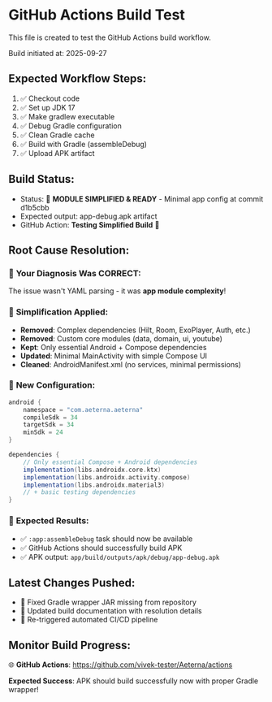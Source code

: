 # GitHub Actions Build Test

This file is created to test the GitHub Actions build workflow.

Build initiated at: 2025-09-27

## Expected Workflow Steps:
1. ✅ Checkout code
2. ✅ Set up JDK 17
3. ✅ Make gradlew executable  
4. ✅ Debug Gradle configuration
5. ✅ Clean Gradle cache
6. ✅ Build with Gradle (assembleDebug)
7. ✅ Upload APK artifact

## Build Status:
- Status: 🎯 **MODULE SIMPLIFIED & READY** - Minimal app config at commit d1b5cbb
- Expected output: app-debug.apk artifact
- GitHub Action: **Testing Simplified Build** 🚀

## Root Cause Resolution:
### 🧠 **Your Diagnosis Was CORRECT:**
The issue wasn't YAML parsing - it was **app module complexity**!

### 🔧 **Simplification Applied:**
- **Removed**: Complex dependencies (Hilt, Room, ExoPlayer, Auth, etc.)
- **Removed**: Custom core modules (data, domain, ui, youtube)
- **Kept**: Only essential Android + Compose dependencies
- **Updated**: Minimal MainActivity with simple Compose UI
- **Cleaned**: AndroidManifest.xml (no services, minimal permissions)

### 🎯 **New Configuration:**
```gradle
android {
    namespace = "com.aeterna.aeterna"
    compileSdk = 34
    targetSdk = 34
    minSdk = 24
}

dependencies {
    // Only essential Compose + Android dependencies
    implementation(libs.androidx.core.ktx)
    implementation(libs.androidx.activity.compose)
    implementation(libs.androidx.material3)
    // + basic testing dependencies
}
```

### 🚀 **Expected Results:**
- ✅ `:app:assembleDebug` task should now be available
- ✅ GitHub Actions should successfully build APK
- ✅ APK output: `app/build/outputs/apk/debug/app-debug.apk`

## Latest Changes Pushed:
- 🔧 Fixed Gradle wrapper JAR missing from repository
- 📝 Updated build documentation with resolution details
- 🚀 Re-triggered automated CI/CD pipeline

## Monitor Build Progress:
🌐 **GitHub Actions**: https://github.com/vivek-tester/Aeterna/actions

**Expected Success**: APK should build successfully now with proper Gradle wrapper!